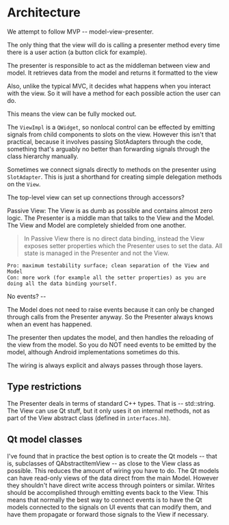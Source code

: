 # Architecture

We attempt to follow MVP -- model-view-presenter.

The only thing that the view will do is calling a presenter method every time
there is a user action (a button click for example).

The presenter is responsible to act as the middleman between view and model. It
retrieves data from the model and returns it formatted to the view

Also, unlike the typical MVC, it decides what happens when you interact with the
view. So it will have a method for each possible action the user can do.

This means the view can be fully mocked out.

The `ViewImpl` is a `QWidget`, so nonlocal control can be effected by emitting
signals from child components to slots on the view.  However this isn't that
practical, because it involves passing SlotAdapters through the code, something
that's arguably no better than forwarding signals through the class hierarchy
manually.

Sometimes we connect signals directly to methods on the presenter using
`SlotAdapter`.  This is just a shorthand for creating simple delegation methods
on the `View`.


The top-level view can set up connections through accessors?

Passive View: The View is as dumb as possible and contains almost zero
logic. The Presenter is a middle man that talks to the View and the Model. The
View and Model are completely shielded from one another. 


> In Passive View there is no direct data binding, instead the View exposes
> setter properties which the Presenter uses to set the data. All state is
> managed in the Presenter and not the View.

    Pro: maximum testability surface; clean separation of the View and Model
    Con: more work (for example all the setter properties) as you are doing all the data binding yourself.

No events? -- 

The Model does not need to raise events because it can only be changed through
calls from the Presenter anyway.  So the Presenter always knows when an event
has happened.

The presenter then updates the model, and then handles the reloading of the
view from the model.  So you do NOT need events to be emitted by the model,
although Android implementations sometimes do this.

The wiring is always explicit and always passes through those layers.

## Type restrictions

The Presenter deals in terms of standard C++ types.  That is -- std::string.
The View can use Qt stuff, but it only uses it on internal methods, not as
part of the View abstract class (defined in `interfaces.hh`).

## Qt model classes

I've found that in practice the best option is to create the Qt models -- that
is, subclasses of QAbstractItemView -- as close to the View class as possible.
This reduces the amount of wiring you have to do.  The Qt models can have
read-only views of the data direct from the main Model.  However they shouldn't
have direct write access through pointers or similar.  Writes should be
accomplished through emitting events back to the View.  This means that normally
the best way to connect events is to have the Qt models connected to the signals
on UI events that can modify them, and have them propagate or forward those
signals to the View if necessary.

